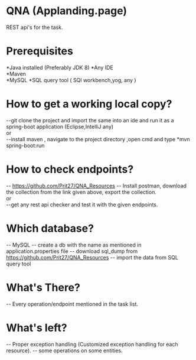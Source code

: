 # QNA (Applanding.page)
REST api's for the task.  

# Prerequisites
*Java installed  (Preferably JDK 8)
*Any IDE  
*Maven  
*MySQL
*SQL query tool ( SQl workbench,yog, any )

# How to get a working local copy?
--git clone the project and import the same into an ide and run it as a spring-boot application (Eclipse,IntelliJ any)   
or  
--install maven , navigate to the project directory ,open cmd and type  *mvn spring-boot:run  

# How to check endpoints?  
-- https://github.com/Prit27/QNA_Resources
-- Install postman, download the collection from the link given above, export the collection.  
or  
--get any rest api checker and test it with the given endpoints.  

# Which database?  
-- MySQL
-- create a db with the name as mentioned in application.properties file
-- download sql_dump from https://github.com/Prit27/QNA_Resources
-- import the data from SQL query tool

# What's There?
-- Every operation/endpoint mentioned in the task list.

# What's left?
-- Proper exception handling (Customized exception handling for each resource).
-- some operations on some entities.

